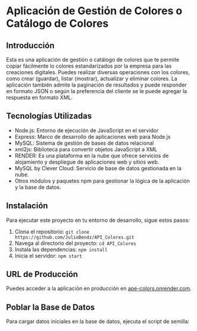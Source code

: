 # Aplicación de Gestión de Colores o Catálogo de Colores

## Introducción

Esta es una aplicación de gestión o catálogo de colores que te permite copiar fácilmente lo colores estandarizados por la empresa para las creaciones digitales. Puedes realizar diversas operaciones con los colores, como crear (guardar), listar (mostrar), actualizar y eliminar colores. La aplicación también admite la paginación de resultados y puede responder en formato JSON o según la preferencia del cliente se le puede agregar la respuesta en formato XML.

## Tecnologías Utilizadas

- Node.js: Entorno de ejecución de JavaScript en el servidor
- Express: Marco de desarrollo de aplicaciones web para Node.js
- MySQL: Sistema de gestión de bases de datos relacional
- xml2js: Biblioteca para convertir objetos JavaScript a XML
- RENDER: Es una plataforma en la nube que ofrece servicios de alojamiento y despliegue de aplicaciones web y sitios web. 
- MySQL by Clever Cloud: Servicio de base de datos gestionada en la nube.
- Otros módulos y paquetes npm para gestionar la lógica de la aplicación y la base de datos.

## Instalación
Para ejecutar este proyecto en tu entorno de desarrollo, sigue estos pasos:

1. Clona el repositorio: `git clone https://github.com/JulioBendz/API_Colores.git`
2. Navega al directorio del proyecto: `cd API_Colores`
3. Instala las dependencias: `npm install`
4. Inicia el servidor: `npm start`

## URL de Producción
Puedes acceder a la aplicación en producción en [ape-colors.onrender.com](https://ape-colors.onrender.com/api/colors/).

## Poblar la Base de Datos
Para cargar datos iniciales en la base de datos, ejecuta el script de semilla:

